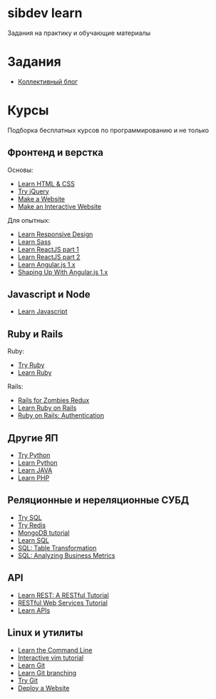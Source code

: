 # sibdev learn

Задания на практику и обучающие материалы

# Задания

* [Коллективный блог](tasks/collective_blog.md)

# Курсы

Подборка бесплатных курсов по программированию и не только

## Фронтенд и верстка

Основы:

* [Learn HTML & CSS](https://www.codecademy.com/learn/learn-html-css)
* [Try jQuery](https://www.codeschool.com/courses/try-jquery)
* [Make a Website](https://www.codecademy.com/learn/make-a-website)
* [Make an Interactive Website](https://www.codecademy.com/skills/make-an-interactive-website)

Для опытных:

* [Learn Responsive Design](https://www.codecademy.com/learn/learn-responsive-design)
* [Learn Sass](https://www.codecademy.com/learn/learn-sass)
* [Learn ReactJS part 1](https://www.codecademy.com/learn/react-101)
* [Learn ReactJS part 2](https://www.codecademy.com/learn/react-102)
* [Learn Angular.js 1.x](https://www.codecademy.com/learn/learn-angularjs)
* [Shaping Up With Angular.js 1.x](https://www.codeschool.com/courses/shaping-up-with-angularjs)

## Javascript и Node

* [Learn Javascript](https://www.codecademy.com/learn/learn-javascript)

## Ruby и Rails

Ruby:

* [Try Ruby](http://tryruby.org/)
* [Learn Ruby](https://www.codecademy.com/learn/learn-ruby)

Rails:

* [Rails for Zombies Redux](https://www.codeschool.com/courses/rails-for-zombies-redux)
* [Learn Ruby on Rails](https://www.codecademy.com/learn/learn-rails)
* [Ruby on Rails: Authentication](https://www.codecademy.com/learn/rails-auth)

## Другие ЯП

* [Try Python](https://www.codeschool.com/courses/try-python)
* [Learn Python](https://www.codecademy.com/learn/python)
* [Learn JAVA](https://www.codecademy.com/learn/learn-java)
* [Learn PHP](https://www.codecademy.com/learn/php)

## Реляционные и нереляционные СУБД

* [Try SQL](https://www.codeschool.com/courses/try-sql)
* [Try Redis](https://try.redis.io/)
* [MongoDB tutorial](https://www.tutorialspoint.com/mongodb/index.htm)
* [Learn SQL](https://www.codecademy.com/learn/learn-sql)
* [SQL: Table Transformation](https://www.codecademy.com/learn/sql-table-transformation)
* [SQL: Analyzing Business Metrics](https://www.codecademy.com/learn/sql-analyzing-business-metrics)

## API

* [Learn REST: A RESTful Tutorial](http://www.restapitutorial.com/)
* [RESTful Web Services Tutorial](https://www.tutorialspoint.com/restful/)
* [Learn APIs](https://www.codecademy.com/apis)

## Linux и утилиты

* [Learn the Command Line](https://www.codecademy.com/learn/learn-the-command-line)
* [Interactive vim tutorial](http://www.openvim.com/)
* [Learn Git](https://www.codecademy.com/learn/learn-git)
* [Learn Git branching](http://learngitbranching.js.org/)
* [Try Git](https://try.github.io)
* [Deploy a Website](https://www.codecademy.com/learn/deploy-a-website)
